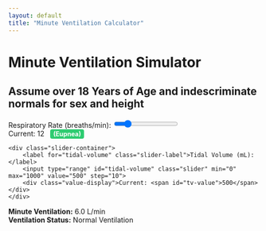 ```yaml
---
layout: default
title: "Minute Ventilation Calculator"
---
```


<h1 class="graph-title">Minute Ventilation Simulator</h1>
<h2>Assume over 18 Years of Age and indescriminate normals for sex and height</h2>
<div class="graph-controls">
    <div class="slider-container">
        <label for="respiratory-rate" class="slider-label">Respiratory Rate (breaths/min):</label>
        <input type="range" id="respiratory-rate" class="slider" min="6" max="40" value="12" step="1">
        <div class="value-display">
            Current: <span id="rr-value">12</span>
            <span id="rr-classification" class="classification-tag eupnea">(Eupnea)</span>
        </div>
    </div>
    
    <div class="slider-container">
        <label for="tidal-volume" class="slider-label">Tidal Volume (mL):</label>
        <input type="range" id="tidal-volume" class="slider" min="0" max="1000" value="500" step="10">
        <div class="value-display">Current: <span id="tv-value">500</span></div>
    </div>
</div>

<div class="graph-results">
    <div class="graph-result-item">
        <strong>Minute Ventilation:</strong> 
        <span id="minute-ventilation-value" class="graph-result-value">6.0</span> L/min
    </div>
    <div class="graph-result-item">
        <strong>Ventilation Status:</strong> 
        <span id="ventilation-classification" class="graph-result-value">Normal Ventilation</span>
    </div>
</div>

<div id="ventilation-graph" class="graph-container"></div>

<link rel="stylesheet" href="/info/_css/graph-components.css">
<script src="https://cdn.plot.ly/plotly-latest.min.js"></script>
<script src="/info/js/ventilation-calculator.js"></script>

<style>
    /* Add to your existing CSS */
    .classification-tag {
        margin-left: 8px;
        padding: 2px 6px;
        border-radius: 4px;
        font-size: 0.9em;
        font-weight: bold;
    }
    .bradypnea { background-color: #3498db; color: white; }
    .eupnea { background-color: #2ecc71; color: white; }
    .tachypnea { background-color: #e74c3c; color: white; }
</style>
